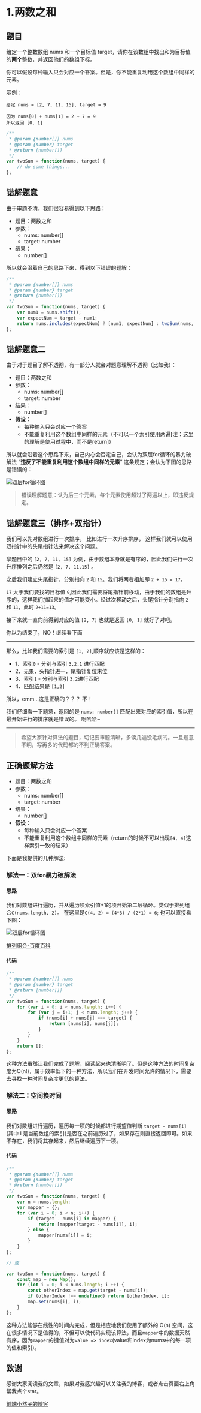 # 1.两数之和

## 题目
给定一个整数数组 nums 和一个目标值 target，请你在该数组中找出和为目标值的**两个**整数，并返回他们的数组下标。

你可以假设每种输入只会对应一个答案。但是，你不能重复利用这个数组中同样的元素。

示例：
```
给定 nums = [2, 7, 11, 15], target = 9

因为 nums[0] + nums[1] = 2 + 7 = 9
所以返回 [0, 1]
```

```javascript
/**
 * @param {number[]} nums
 * @param {number} target
 * @return {number[]}
 */
var twoSum = function(nums, target) {
    // do some things...
};
```

## 错解题意
由于审题不清，我们很容易得到以下思路：

- 题目：两数之和
- 参数：
    + nums: number[]
    + target: number
- 结果：
    + number[]

所以就会沿着自己的思路下来，得到以下错误的题解：

```javascript
/**
 * @param {number[]} nums
 * @param {number} target
 * @return {number[]}
 */
var twoSum = function(nums, target) {
    var num1 = nums.shift();
    var expectNum = target - num1;
    return nums.includes(expectNum) ? [num1, expectNum] : twoSum(nums, target);
};
```

## 错解题意二
由于对于题目了解不透彻，有一部分人就会对题意理解不透彻（比如我）：

- 题目：两数之和
- 参数：
    + nums: number[]
    + target: number
- 结果：
    + number[]
- **假设**：
    + 每种输入只会对应一个答案
    + 不能重复利用这个数组中同样的元素（不可以一个索引使用两遍[注：这里的理解是使用过程中，而不是return]）

所以就会沿着这个思路下来，自己内心会否定自己，会认为双层for循环的暴力破解法 “**违反了不能重复利用这个数组中同样的元素**” 这条规定；会认为下图的思路是错误的：

![双层for循环图](https://github.com/MarsPen/-notes-summary/blob/xiaoranzife/source/images/TwoSum_double_for.png?raw=true)

> 错误理解题意：认为后三个元素，每个元素使用超过了两遍以上，即违反规定。

## 错解题意三（排序+双指针）
我们可以先对数组进行一次排序， 比如进行一次升序排序， 这样我们就可以使用双指针中的头尾指针法来解决这个问题。

拿题目中的 `[2, 7, 11, 15]` 为例，由于数组本身就是有序的，因此我们进行一次升序排列之后仍然是 `[2, 7, 11,15]` 。

之后我们建立头尾指针，分别指向 `2` 和 `15`。我们将两者相加即 `2 + 15 = 17`。

`17` 大于我们要找的目标值 `9`,因此我们需要将尾指针前移动，由于我们的数组是升序的，这样我们加起来的值才可能变小。经过次移动之后，头尾指针分别指向 `2` 和 `11`，此时 `2+11=13`。

接下来就一直向前得到对应的值 `[2, 7]` 也就是返回 `[0, 1]` 就好了对吧。

你以为结束了，NO！继续看下面

---

那么，比如我们需要的索引是 `[1, 2]`,顺序就应该是这样的：
- 1、索引`0` - 分别与索引 `3,2,1` 进行匹配
- 2、无果，头指针进一，尾指针复位末位
- 3、索引`1` - 分别与索引 `3,2`进行匹配
- 4、匹配结果是 `[1,2]`

所以，emm...这是正确的？？？ 不！

我们仔细看一下题意，返回的是 `nums: number[]` 匹配出来对应的索引值，所以在最开始进行的排序就是错误的。 啊哈哈~

---

> 希望大家针对算法的题目，切记要审题清晰，多读几遍没毛病的。一旦题意不明，写再多的代码都的不到正确答案。

## 正确题解方法
- 题目：两数之和
- 参数：
    + nums: number[]
    + target: number
- 结果：
    + number[]
- **假设**：
    + 每种输入只会对应一个答案
    + 不能重复利用这个数组中同样的元素（return的时候不可以出现`[4, 4]`这样索引一致的结果）

下面是我提供的几种解法:

### 解法一：双for暴力破解法

#### 思路

我们对数组进行遍历，并从遍历项索引值+1的项开始第二层循环。类似于排列组合`C(nums.length, 2)`。
在这里是`C(4, 2) = (4*3) / (2*1) = 6`; 也可以直接看下图：

![双层for循环图](https://github.com/MarsPen/-notes-summary/blob/xiaoranzife/source/images/TwoSum_double_for.png?raw=true)

[排列组合-百度百科](https://baike.baidu.com/item/%E6%8E%92%E5%88%97%E7%BB%84%E5%90%88/706498?fr=aladdin#2_1 "排列组合-百度百科")

#### 代码

```javascript
/**
 * @param {number[]} nums
 * @param {number} target
 * @return {number[]}
 */
var twoSum = function(nums, target) {
    for (var i = 0; i < nums.length; i++) {
        for (var j = i+1; j < nums.length; j++) {
            if (nums[i] + nums[j] === target) {
                return [nums[i], nums[j]];
            }
        }
    }
    return [];
};
```

这种方法虽然让我们完成了题解，阅读起来也清晰明了。但是这种方法的时间复杂度为O(n!)，属于效率低下的一种方法，所以我们在开发时间允许的情况下，需要去寻找一种时间复杂度更低的算法。

### 解法二：空间换时间

#### 思路

我们对数组进行遍历，遍历每一项的时候都进行期望值判断 `target - nums[i]` (其中 i 是当前数组的索引)是否在之前遍历过了，如果存在则直接返回即可。如果不存在，我们将其存起来，然后继续遍历下一项。

#### 代码

```javascript
/**
 * @param {number[]} nums
 * @param {number} target
 * @return {number[]}
 */
var twoSum = function(nums, target) {
    var n = nums.length;
    var mapper = {};
    for (var i = 0; i < n; i++) {
        if (target - nums[i] in mapper) {
            return [mapper[target - nums[i]], i];
        } else {
            mapper[nums[i]] = i;
        }
    }
};

// 或

var twoSum = function(nums, target) {
    const map = new Map();
    for (let i = 0; i < nums.length; i ++) {
        const otherIndex = map.get(target - nums[i]);
        if (otherIndex !== undefined) return [otherIndex, i];
        map.set(nums[i], i);
    }
};

```

这种方法能够在线性的时间内完成，但是相应地我们使用了额外的 O(n) 空间，这在很多情况下是值得的，不但可以使代码实现该算法，而且`mapper`中的数据天然有序，因为`mapper`的键值对为`value => index`(value和index为nums中的每一项的值和索引)。

## 致谢

感谢大家阅读我的文章，如果对我感兴趣可以关注我的博客，或者点击页面右上角帮我点个star。

[前端小然子的博客](https://xiaoranzife.com "前端小然子")


